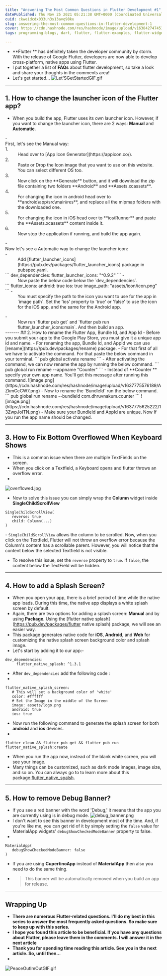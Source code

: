 ```yaml
---
title: "Answering The Most Common Questions in Flutter Development #1"
datePublished: Thu Nov 25 2021 05:21:38 GMT+0000 (Coordinated Universal Time)
cuid: ckweidcdx033uh3s13avq98ku
slug: answering-the-most-common-questions-in-flutter-development-1
cover: https://cdn.hashnode.com/res/hashnode/image/upload/v1638427474510/l2l7dqVQP.png
tags: programming-blogs, dart, flutter, flutter-examples, flutter-widgets

---
```


-  **Flutter ** has definitely taken the developer community by storm. With the release of Google Flutter, developers are now able to develop cross-platform, native apps using Flutter.
- I put together a list of **FAQs** about flutter development, so take a look and share your thoughts in the comments area!
- Let's get started...
![Let'SGetStartedGIF.gif](https://cdn.hashnode.com/res/hashnode/image/upload/v1637772567931/OjVOHkHkq.gif)
--------
## 1. How to change the launcher icon of the Flutter app?
- When you build the app, Flutter uses its own launcher icon. However, if you want to change the launcher icon, there are 2 ways: **Manual** and **Automatic**.
<dl>
- <dt>First, let's see the Manual way:</dt>
    1. <dd>Head over to [App Icon Generator](https://appicon.co/).</dd>
    2. <dd>Paste or Drop the Icon image that you want to use on this website. You can select different OS too.</dd>
    3. <dd>Now click on the **Generate** button, and it will download the zip file containing two folders **Android** and **Assets.xcassets**.</dd>
    4. <dd>For changing the icon in android head over to **android\app\src\main\res**, and replace all the mipmap folders with the downloaded one. </dd>
    5. <dd>For changing the icon in iOS head over to **ios\Runner** and paste the **Assets.xcassets** content inside it.</dd>
    6. <dd>Now stop the application if running, and build the app again.</dd> 
</dl>
<dl>
- <dt>Now let's see a Automatic way to change the launcher icon:</dt>
- <dd>Add [flutter_launcher_icons](https://pub.dev/packages/flutter_launcher_icons) package in pubspec.yaml.</dd>
```
dev_dependencies:
     flutter_launcher_icons: "^0.9.2"
```
- <dd>Now paste the below code below the `dev_dependencies`.</dd>
```
flutter_icons:
     android: true
     ios: true
     image_path: "assets/icon/icon.png"
```
- <dd> You must specify the path to the icon you want to use for the app in `image path`. Set the 'ios' property to 'true' or 'false' to use the icon for the iOS app, and the same for the Android app.</dd>
</dl>
- <dd>Now run `flutter pub get` and `flutter pub run flutter_launcher_icons:main`. And then build an app.</dd>
-------
## 2. How to rename the Flutter App, Bundle Id, and App Id
- Before you submit your app to the Google Play Store, you must give it a unique app id and name.
- For renaming the app, Bundle Id, and AppId we can use [rename](https://pub.dev/packages/rename) package.
- For that first of all we have to activate the command. For that paste the below command in your terminal.
```
pub global activate rename
```
- After activating the command, we can now rename the app by running the below command.
```
pub global run rename --appname "Counter"
```
- Instead of **Counter ** specify your own app name. You'll get this message after running this command.
![image.png](https://cdn.hashnode.com/res/hashnode/image/upload/v1637775576189/AZkmCcCW7.png)
- Now to rename the `BundleId` run the below command.
```
pub global run rename --bundleId com.dhruvnakum.counter
```
![image.png](https://cdn.hashnode.com/res/hashnode/image/upload/v1637775625222/13ZwpJoITN.png)
- Make sure your BundleId and AppId are unique. Now If you run the app name should be changed.

------
## 3. How to Fix Bottom Overflowed When Keyboard Shows
- This is a common issue when there are multiple TextFields on the screen. 
- When you click on a Textfield, a Keyboard opens and flutter throws an overflow error.
- 
![overflowed.jpg](https://cdn.hashnode.com/res/hashnode/image/upload/v1637776619382/AMNnGFjrA.jpeg)
- Now to solve this issue you can simply wrap the **Column** widget inside **SingleChildScrollView**
```
SingleChildScrollView(
   reverse: true
   child: Column(...)
)
```
- `SingleChildScrollView` allows the column to be scrolled. Now, when you click on the Textfield, Flutter will not throw an overflow error because the Column's content has a scrollable parent. However, you will notice that the content below the selected Textfield is not visible.
- To resolve this issue, set the `reverse` property to `true`. If `false`, the content below the TextField will be hidden.
--------
## 4. How to add a Splash Screen?
- When you open your app, there is a brief period of time while the native app loads. During this time, the native app displays a white splash screen by default.
- Again, there are two options for adding a splash screen: **Manual** and by using **Package**. Using the [flutter native splash](https://pub.dev/packages/flutter native splash) package, we will see an easier way.
- This package generates native code for **iOS**, **Android**, and **Web** for customizing the native splash screen background color and splash image.
- Let's start by adding it to our app:- 
```
dev_dependencies:
     flutter_native_splash: ^1.3.1
```
- After `dev_dependencies` add the following code :
- 
```
flutter_native_splash_screen:
   # This will set a background color of 'white'
   color: #ffffff
   # Set the Image in the middle of the Screen
   image: assets/logo.png
   android: true
   ios: true
```
- Now run the following command to generate the splash screen for both **android** and **ios** devices.
- 
```
flutter clean && flutter pub get && flutter pub run flutter_native_splash:create
```
- When you run the app now, instead of the blank white screen, you will see your image. 
- Many things can be customized, such as dark mode images, image size, and so on. You can always go to to learn more about this package.[flutter_native_spalsh](https://pub.dev/packages/flutter_native_splash).
-------
## 5. How to remove Debug Banner?
- If you see a red banner with the word 'Debug,' it means that the app you are currently using is in debug mode.
![debug_banner.png](https://cdn.hashnode.com/res/hashnode/image/upload/v1637773122035/Xy6G1kJ5w.png)
- I don't want to see this banner in development most of the time. And, if you're like me, you can get rid of it by simply setting the `false` value for MaterialApp widgets' `debugShowCheckedModeBanner` property to false.
- 
```
MaterialApp(
   debugShowCheckedModeBanner: false
)
```
- If you are using **CupertinoApp** instead of **MaterialApp** then also you need to do the same thing.
- > This banner will be automatically removed when you build an app for release.

-------
## Wrapping Up
- **There are numerous Flutter-related questions. I'll do my best in this series to answer the most frequently asked questions. So make sure to keep up with this series.**
- **I hope you found this article to be beneficial. If you have any questions about Flutter, please leave them in the comments. I will answer it in the next article**
- **Thank you for spending time reading this article. See you in the next article. So, until then...**
- 
![PeaceOutImOutGIF.gif](https://cdn.hashnode.com/res/hashnode/image/upload/v1637778845536/ZT-BpDuqj.gif)
